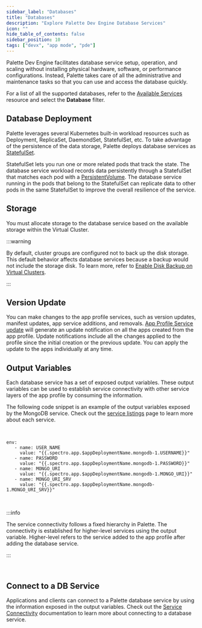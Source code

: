```yaml
---
sidebar_label: "Databases"
title: "Databases"
description: "Explore Palette Dev Engine Database Services"
icon: ""
hide_table_of_contents: false
sidebar_position: 10
tags: ["devx", "app mode", "pde"]
---
```


Palette Dev Engine facilitates database service setup, operation, and scaling without installing physical hardware,
software, or performance configurations. Instead, Palette takes care of all the administrative and maintenance tasks so
that you can use and access the database quickly.

For a list of all the supported databases, refer to the [Available Services](service-listings/service-listings.mdx)
resource and select the **Database** filter.

## Database Deployment

Palette leverages several Kubernetes built-in workload resources such as Deployment, ReplicaSet, DaemondSet,
StatefulSet, etc. To take advantage of the persistence of the data storage, Palette deploys database services as
[StatefulSet](https://kubernetes.io/docs/concepts/workloads/controllers/statefulset/).

StatefulSet lets you run one or more related pods that track the state. The database service workload records data
persistently through a StatefulSet that matches each pod with a
[PersistentVolume](https://kubernetes.io/docs/concepts/storage/persistent-volumes/). The database service running in the
pods that belong to the StatefulSet can replicate data to other pods in the same StatefulSet to improve the overall
resilience of the service.

## Storage

You must allocate storage to the database service based on the available storage within the Virtual Cluster.

:::warning

By default, cluster groups are configured not to back up the disk storage. This default behavior affects database
services because a backup would not include the storage disk. To learn more, refer to
[Enable Disk Backup on Virtual Clusters](../../clusters/cluster-groups/cluster-group-backups.md).

:::

## Version Update

You can make changes to the app profile services, such as version updates, manifest updates, app service additions, and
removals. [App Profile Service update](../../profiles/app-profiles/modify-app-profiles/version-app-profile.md) will
generate an update notification on all the apps created from the app profile. Update notifications include all the
changes applied to the profile since the initial creation or the previous update. You can apply the update to the apps
individually at any time.

## Output Variables

Each database service has a set of exposed output variables. These output variables can be used to establish service
connectivity with other service layers of the app profile by consuming the information.

The following code snippet is an example of the output variables exposed by the MongoDB service. Check out the
[service listings](service-listings/service-listings.mdx) page to learn more about each service.

<br />

```hideClipboard
env:
   - name: USER_NAME
     value: "{{.spectro.app.$appDeploymentName.mongodb-1.USERNAME}}"
   - name: PASSWORD
     value: "{{.spectro.app.$appDeploymentName.mongodb-1.PASSWORD}}"
   - name: MONGO_URI
     value: "{{.spectro.app.$appDeploymentName.mongodb-1.MONGO_URI}}"
   - name: MONGO_URI_SRV
     value: "{{.spectro.app.$appDeploymentName.mongodb-1.MONGO_URI_SRV}}"
```

<br />

:::info

The service connectivity follows a fixed hierarchy in Palette. The connectivity is established for higher-level services
using the output variable. Higher-level refers to the service added to the app profile after adding the database
service.

:::

<br />

## Connect to a DB Service

Applications and clients can connect to a Palette database service by using the information exposed in the output
variables. Check out the [Service Connectivity](connectivity.md) documentation to learn more about connecting to a
database service.
